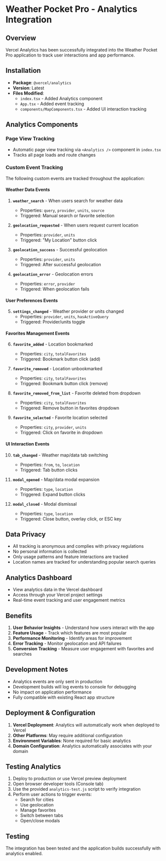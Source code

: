 # Weather Pocket Pro - Analytics Integration

## Overview
Vercel Analytics has been successfully integrated into the Weather Pocket Pro application to track user interactions and app performance.

## Installation
- **Package**: `@vercel/analytics`
- **Version**: Latest
- **Files Modified**: 
  - `index.tsx` - Added Analytics component
  - `App.tsx` - Added event tracking
  - `components/MapComponents.tsx` - Added UI interaction tracking

## Analytics Components

### Page View Tracking
- Automatic page view tracking via `<Analytics />` component in `index.tsx`
- Tracks all page loads and route changes

### Custom Event Tracking
The following custom events are tracked throughout the application:

#### Weather Data Events
1. **`weather_search`** - When users search for weather data
   - Properties: `query`, `provider`, `units`, `source`
   - Triggered: Manual search or favorite selection

2. **`geolocation_requested`** - When users request current location
   - Properties: `provider`, `units`
   - Triggered: "My Location" button click

3. **`geolocation_success`** - Successful geolocation
   - Properties: `provider`, `units`
   - Triggered: After successful geolocation

4. **`geolocation_error`** - Geolocation errors
   - Properties: `error`, `provider`
   - Triggered: When geolocation fails

#### User Preferences Events
5. **`settings_changed`** - Weather provider or units changed
   - Properties: `provider`, `units`, `hasActiveQuery`
   - Triggered: Provider/units toggle

#### Favorites Management Events
6. **`favorite_added`** - Location bookmarked
   - Properties: `city`, `totalFavorites`
   - Triggered: Bookmark button click (add)

7. **`favorite_removed`** - Location unbookmarked
   - Properties: `city`, `totalFavorites`
   - Triggered: Bookmark button click (remove)

8. **`favorite_removed_from_list`** - Favorite deleted from dropdown
   - Properties: `city`, `totalFavorites`
   - Triggered: Remove button in favorites dropdown

9. **`favorite_selected`** - Favorite location selected
   - Properties: `city`, `provider`, `units`
   - Triggered: Click on favorite in dropdown

#### UI Interaction Events
10. **`tab_changed`** - Weather map/data tab switching
    - Properties: `from`, `to`, `location`
    - Triggered: Tab button clicks

11. **`modal_opened`** - Map/data modal expansion
    - Properties: `type`, `location`
    - Triggered: Expand button clicks

12. **`modal_closed`** - Modal dismissal
    - Properties: `type`, `location`
    - Triggered: Close button, overlay click, or ESC key

## Data Privacy
- All tracking is anonymous and complies with privacy regulations
- No personal information is collected
- Only usage patterns and feature interactions are tracked
- Location names are tracked for understanding popular search queries

## Analytics Dashboard
- View analytics data in the Vercel dashboard
- Access through your Vercel project settings
- Real-time event tracking and user engagement metrics

## Benefits
1. **User Behavior Insights** - Understand how users interact with the app
2. **Feature Usage** - Track which features are most popular
3. **Performance Monitoring** - Identify areas for improvement
4. **Error Tracking** - Monitor geolocation and API failures
5. **Conversion Tracking** - Measure user engagement with favorites and searches

## Development Notes
- Analytics events are only sent in production
- Development builds will log events to console for debugging
- No impact on application performance
- Fully compatible with existing React app structure

## Deployment & Configuration
1. **Vercel Deployment**: Analytics will automatically work when deployed to Vercel
2. **Other Platforms**: May require additional configuration
3. **Environment Variables**: None required for basic analytics
4. **Domain Configuration**: Analytics automatically associates with your domain

## Testing Analytics
1. Deploy to production or use Vercel preview deployment
2. Open browser developer tools (Console tab)
3. Use the provided `analytics-test.js` script to verify integration
4. Perform user actions to trigger events:
   - Search for cities
   - Use geolocation
   - Manage favorites
   - Switch between tabs
   - Open/close modals

## Testing
The integration has been tested and the application builds successfully with analytics enabled.
